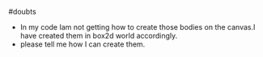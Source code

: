 #doubts
*  In my code Iam not getting how to create those bodies on the canvas.I have created them in box2d world accordingly.
*  please tell me how I can create them.
